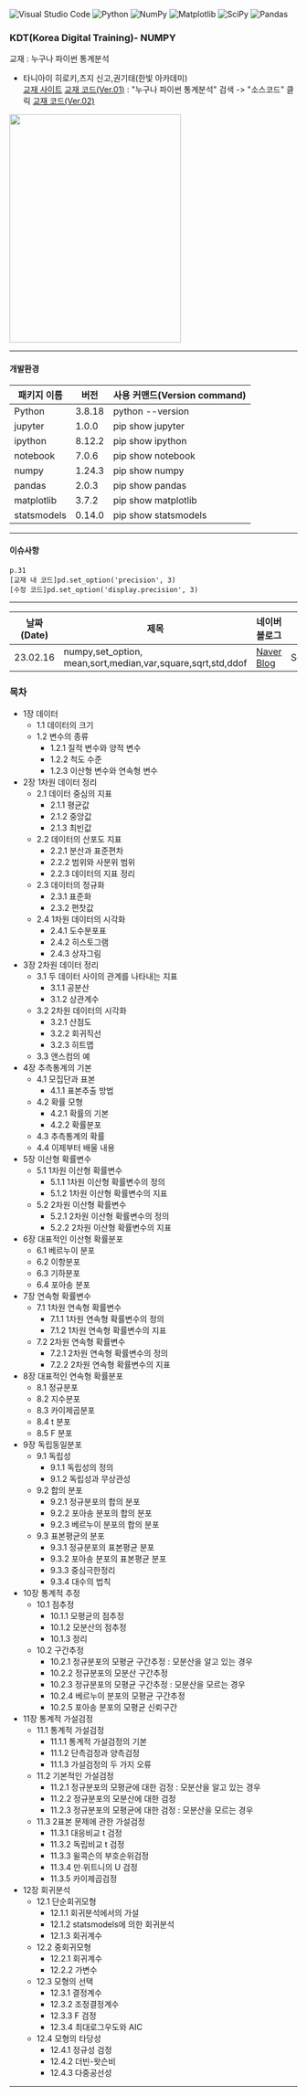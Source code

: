 
![Visual Studio Code](https://img.shields.io/badge/Visual%20Studio%20Code-0078d7.svg?style=for-the-badge&logo=visual-studio-code&logoColor=white)
![Python](https://img.shields.io/badge/python-3670A0?style=for-the-badge&logo=python&logoColor=ffdd54)
![NumPy](https://img.shields.io/badge/numpy-%23013243.svg?style=for-the-badge&logo=numpy&logoColor=white)
![Matplotlib](https://img.shields.io/badge/Matplotlib-%23ffffff.svg?style=for-the-badge&logo=Matplotlib&logoColor=black)
![SciPy](https://img.shields.io/badge/SciPy-%230C55A5.svg?style=for-the-badge&logo=scipy&logoColor=%white)
![Pandas](https://img.shields.io/badge/pandas-%23150458.svg?style=for-the-badge&logo=pandas&logoColor=white)



### KDT(Korea Digital Training)- NUMPY

교재 : 누구나 파이썬 통계분석    
- 타니아이 히로키,츠지 신고,권기태(한빛 아카데미)   
[교재 사이트](https://www.hanbit.co.kr/store/books/look.php?p_code=B2049588591) 
[교재 코드(Ver.01)](https://www.hanbit.co.kr/support/supplement_list.html) : "누구나 파이썬 통계분석" 검색 -> "소스코드" 클릭
[교재 코드(Ver.02)](https://github.com/ghmagazine/python_stat_sample)
<img src="https://www.hanbit.co.kr/data/books/B2049588591_l.jpg" width=300, height=400>   

<hr/>





#### 개발환경

|패키지 이름|버전|사용 커맨드(Version command)|
|---|---|---|
| Python |  3.8.18  | python --version |
| jupyter    |  1.0.0    |   pip show jupyter   |
| ipython    |   8.12.2  | pip show ipython     |
|  notebook   | 7.0.6     |  pip show notebook    |
|  numpy   |    1.24.3  |   pip show numpy   |
|  pandas   |   2.0.3   |    pip show pandas  |
|  matplotlib   | 3.7.2     | pip show matplotlib     |
|  statsmodels   | 0.14.0     |    pip show statsmodels  |

<hr/>

#### 이슈사항
```
p.31
[교재 내 코드]pd.set_option('precision', 3)
[수정 코드]pd.set_option('display.precision', 3)
```

<hr/>   
   
|날짜(Date) | 제목 | 네이버 블로그 | 관련 디렉토리 |
| --------  | ---  | -----------| ------------|
| 23.02.16  | numpy,set_option, mean,sort,median,var,square,sqrt,std,ddof  | [Naver Blog](https://blog.naver.com/mathnoah/223355550422)         | Source/notebook/chap01,chap02.ipynb   |

### 목차 
+ 1장 데이터
	* 1.1 데이터의 크기
	* 1.2 변수의 종류
		- 1.2.1 질적 변수와 양적 변수
		- 1.2.2 척도 수준
		- 1.2.3 이산형 변수와 연속형 변수
+ 2장 1차원 데이터 정리
	* 2.1 데이터 중심의 지표
		- 2.1.1 평균값
		- 2.1.2 중앙값
		- 2.1.3 최빈값
	* 2.2 데이터의 산포도 지표
		- 2.2.1 분산과 표준편차
		- 2.2.2 범위와 사분위 범위
		- 2.2.3 데이터의 지표 정리
	* 2.3 데이터의 정규화
		- 2.3.1 표준화
		- 2.3.2 편찻값
	* 2.4 1차원 데이터의 시각화
		- 2.4.1 도수분포표
		- 2.4.2 히스토그램
		- 2.4.3 상자그림
+ 3장 2차원 데이터 정리
	* 3.1 두 데이터 사이의 관계를 나타내는 지표
		- 3.1.1 공분산
		- 3.1.2 상관계수
	* 3.2 2차원 데이터의 시각화
		- 3.2.1 산점도
		- 3.2.2 회귀직선
		- 3.2.3 히트맵
	* 3.3 앤스컴의 예
+ 4장 추측통계의 기본
	* 4.1 모집단과 표본
		- 4.1.1 표본추출 방법
	* 4.2 확률 모형
		- 4.2.1 확률의 기본
		- 4.2.2 확률분포
	* 4.3 추측통계의 확률
	* 4.4 이제부터 배울 내용
+ 5장 이산형 확률변수
	* 5.1 1차원 이산형 확률변수
		- 5.1.1 1차원 이산형 확률변수의 정의
		- 5.1.2 1차원 이산형 확률변수의 지표
	* 5.2 2차원 이산형 확률변수
		- 5.2.1 2차원 이산형 확률변수의 정의
		- 5.2.2 2차원 이산형 확률변수의 지표
+ 6장 대표적인 이산형 확률분포
	* 6.1 베르누이 분포
	* 6.2 이항분포
	* 6.3 기하분포
	* 6.4 포아송 분포
+ 7장 연속형 확률변수
	* 7.1 1차원 연속형 확률변수
		- 7.1.1 1차원 연속형 확률변수의 정의
		- 7.1.2 1차원 연속형 확률변수의 지표
	* 7.2 2차원 연속형 확률변수
		- 7.2.1 2차원 연속형 확률변수의 정의
		- 7.2.2 2차원 연속형 확률변수의 지표
+ 8장 대표적인 연속형 확률분포
	* 8.1 정규분포
	* 8.2 지수분포
	* 8.3 카이제곱분포
	* 8.4 t 분포
	* 8.5 F 분포
+ 9장 독립동일분포
	* 9.1 독립성
		- 9.1.1 독립성의 정의
		- 9.1.2 독립성과 무상관성
	* 9.2 합의 분포
		- 9.2.1 정규분포의 합의 분포
		- 9.2.2 포아송 분포의 합의 분포
		- 9.2.3 베르누이 분포의 합의 분포
	* 9.3 표본평균의 분포
		- 9.3.1 정규분포의 표본평균 분포
		- 9.3.2 포아송 분포의 표본평균 분포
		- 9.3.3 중심극한정리
		- 9.3.4 대수의 법칙
+ 10장 통계적 추정
	* 10.1 점추정
		- 10.1.1 모평균의 점추정
		- 10.1.2 모분산의 점추정
		- 10.1.3 정리
	* 10.2 구간추정
		- 10.2.1 정규분포의 모평균 구간추정 : 모분산을 알고 있는 경우
		- 10.2.2 정규분포의 모분산 구간추정
		- 10.2.3 정규분포의 모평균 구간추정 : 모분산을 모르는 경우
		- 10.2.4 베르누이 분포의 모평균 구간추정
		- 10.2.5 포아송 분포의 모평균 신뢰구간
+ 11장 통계적 가설검정
	* 11.1 통계적 가설검정
		- 11.1.1 통계적 가설검정의 기본
		- 11.1.2 단측검정과 양측검정
		- 11.1.3 가설검정의 두 가지 오류
	* 11.2 기본적인 가설검정
		- 11.2.1 정규분포의 모평균에 대한 검정 : 모분산을 알고 있는 경우
		- 11.2.2 정규분포의 모분산에 대한 검정
		- 11.2.3 정규분포의 모평균에 대한 검정 : 모분산을 모르는 경우
	* 11.3 2표본 문제에 관한 가설검정
		- 11.3.1 대응비교 t 검정
		- 11.3.2 독립비교 t 검정
		- 11.3.3 윌콕슨의 부호순위검정
		- 11.3.4 만∙위트니의 U 검정
		- 11.3.5 카이제곱검정
+ 12장 회귀분석
	* 12.1 단순회귀모형
		- 12.1.1 회귀분석에서의 가설
		- 12.1.2 statsmodels에 의한 회귀분석
		- 12.1.3 회귀계수
	* 12.2 중회귀모형
		- 12.2.1 회귀계수
		- 12.2.2 가변수
	* 12.3 모형의 선택
		- 12.3.1 결정계수
		- 12.3.2 조정결정계수
		- 12.3.3 F 검정
		- 12.3.4 최대로그우도와 AIC
	* 12.4 모형의 타당성
		- 12.4.1 정규성 검정
		- 12.4.2 더빈-왓슨비
		- 12.4.3 다중공선성




<hr/>

